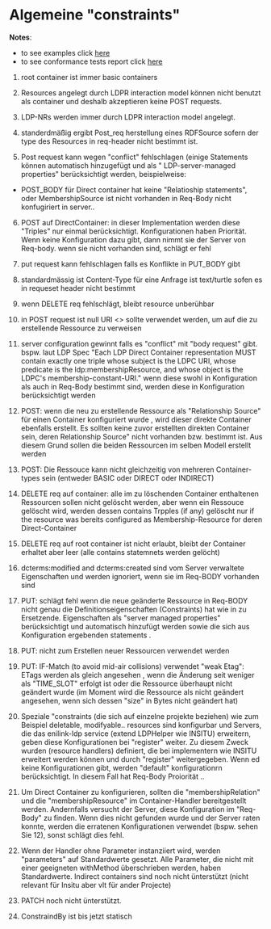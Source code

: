 <h1>Algemeine "constraints"</h1>

**Notes**: 
- to see examples click [here](examples.md)
- to see conformance tests report click [here](ldp-testsuite-execution-report.md)

1. root container ist immer basic containers

2. Resources angelegt durch LDPR interaction model können nicht benutzt als container und deshalb akzeptieren keine POST requests.

3. LDP-NRs werden immer durch LDPR interaction model angelegt.

4. standerdmäßig ergibt Post_req herstellung eines RDFSource sofern der type des Resources in req-header nicht bestimmt ist.

5. Post request kann  wegen "conflict" fehlschlagen (einige Statements können automatisch hinzugefügt und als " LDP-server-managed properties" berücksichtigt werden, beispielweise:
  - POST_BODY für Direct container hat keine "Relatioship statements", oder MembershipSource ist nicht vorhanden in Req-Body nicht konfugiriert  in server..

6. POST auf DirectContainer: 
in dieser Implementation werden diese "Triples" nur einmal berücksichtigt. Konfigurationen haben Priorität. Wenn keine Konfiguration dazu gibt, dann nimmt sie der Server von Req-body. wenn sie nicht vorhanden sind, schlägt er fehl

7. put request kann fehlschlagen falls es Konflikte in PUT_BODY gibt


8. standardmässig ist Content-Type für eine Anfrage ist text/turtle sofen es in requeset header nicht bestimmt


9. wenn DELETE req fehlschlägt, bleibt resource unberühbar


10. in POST request ist  null URI <> sollte verwendet werden, um auf die zu erstellende Ressource zu verweisen

11. server configuration gewinnt falls es "conflict" mit "body request" gibt. bspw. laut LDP Spec "Each LDP Direct Container representation MUST contain exactly one triple whose subject is the LDPC URI, whose predicate is the ldp:membershipResource, and whose object is the LDPC's membership-constant-URI." wenn diese swohl in Konfiguration als auch in Req-Body bestimmt sind, werden diese in Konfiguration berücksichtigt werden  

12. POST: wenn die neu zu erstellende Ressource als "Relationship Source" für einen Container konfiguriert wurde
, wird dieser direkte Container ebenfalls erstellt.
Es sollten keine zuvor erstellten direkten Container sein, deren Relationship Source" nicht vorhanden bzw. bestimmt ist. Aus diesem Grund sollen die beiden Ressourcen im selben Modell erstellt werden

13. POST: Die Ressouce kann nicht gleichzeitig von mehreren Container-types sein (entweder BASIC oder DIRECT oder INDIRECT)

14. DELETE req auf container:  alle im zu löschenden Container enthaltenen Ressourcen sollen nicht gelöscht werden, aber wenn ein Ressouce gelöscht wird, werden dessen contains Trpples (if any) gelöscht nur if the resource was bereits configured as Membership-Resource for deren Direct-Container

15. DELETE req auf root container ist nicht erlaubt, bleibt der Container erhaltet aber leer (alle contains statemnets werden gelöcht)

16. dcterms:modified and dcterms:created sind vom Server verwaltete Eigenschaften und werden ignoriert, wenn sie im Req-BODY vorhanden sind

17. PUT: schlägt fehl wenn die neue geänderte Ressource in Req-BODY nicht genau die Definitionseigenschaften (Constraints) hat wie in zu Ersetzende.
Eigenschaften als "server managed properties" berücksichtigt und automatisch hinzufügt werden sowie die sich aus Konfiguration ergebenden statements .

18. PUT: nicht zum Erstellen neuer Ressourcen verwendet werden

19. PUT: IF-Match (to avoid mid-air collisions) verwendet "weak Etag": ETags werden als gleich angesehen , wenn die Änderung seit weniger als "TIME_SLOT" erfolgt ist oder die Ressource überhaupt nicht geändert wurde (im Moment wird die Ressource als nicht geändert angesehen, wenn sich dessen "size" in Bytes  nicht geändert hat)

20. Speziale "constraints (die sich auf einzelne projekte beziehen) wie zum Beispiel deletable, modifyable.. resources sind konfigurbar und Servers, die das enilink-ldp service (extend LDPHelper wie INSITU) erweitern, geben diese Konfigurationen bei "register" weiter.
Zu diesem Zweck wurden (resource handlers) definiert, die bei implementern wie INSITU erweitert werden können und durch "register" weitergegeben. Wenn ed keine Konfigurationen gibt, werden "default" konfigurationrn berücksichtigt. In diesem Fall hat Req-Body Proiorität ..

21. Um Direct Container zu konfigurieren, sollten die "membershipRelation" und die "membershipResource" im Container-Handler bereitgestellt werden. Andernfalls versucht der Server, diese Konfiguration im "Req-Body" zu finden. Wenn dies nicht gefunden wurde und der Server raten konnte, werden die erratenen Konfigurationen verwendet (bspw. sehen Sie 12), sonst schlägt dies fehl.

22. Wenn der Handler ohne Parameter instanziiert wird, werden "parameters" auf Standardwerte gesetzt.
 Alle Parameter, die nicht mit einer geeigneten withMethod überschrieben werden, haben Standardwerte. 
Indirect containers sind noch nicht ünterstützt (nicht relevant für Insitu aber vlt für ander Projecte)

23. PATCH noch nicht ünterstützt.

24. ConstraindBy ist bis jetzt statisch
